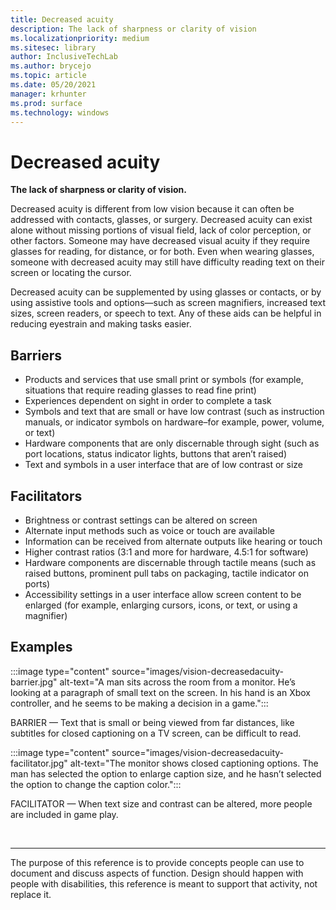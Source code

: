 ```yaml
---
title: Decreased acuity
description: The lack of sharpness or clarity of vision
ms.localizationpriority: medium
ms.sitesec: library
author: InclusiveTechLab
ms.author: brycejo 
ms.topic: article
ms.date: 05/20/2021
manager: krhunter
ms.prod: surface
ms.technology: windows
---
```


# Decreased acuity

**The lack of sharpness or clarity of vision.**

Decreased acuity is different from low vision because it can often be addressed with contacts, glasses, or surgery. Decreased acuity can exist alone without missing portions of visual field, lack of color perception, or other factors. Someone may have decreased visual acuity if they require glasses for reading, for distance, or for both. Even when wearing glasses, someone with decreased acuity may still have difficulty reading text on their screen or locating the cursor.

Decreased acuity can be supplemented by using glasses or contacts, or by using assistive tools and options—such as screen magnifiers, increased text sizes, screen readers, or speech to text. Any of these aids can be helpful in reducing eyestrain and making tasks easier.

## Barriers

* Products and services that use small print or symbols (for example, situations that require reading glasses to read fine print)​
* Experiences dependent on sight in order to complete a task​
* Symbols and text that are small or have low contrast (such as instruction manuals, or indicator symbols on hardware–for example, power, volume, or text)​
* Hardware components that are only discernable through sight (such as port locations, status indicator lights, buttons that aren’t raised)​
* Text and symbols in a user interface that are of low contrast or size​


## Facilitators

* Brightness or contrast settings can be altered on screen​
* Alternate input methods such as voice or touch are available​
* Information can be received from alternate outputs like hearing or touch
* Higher contrast ratios (3:1 and more for hardware, 4.5:1 for software)​
* Hardware components are discernable through tactile means (such as raised buttons, prominent pull tabs on packaging, tactile indicator on ports)​
* Accessibility settings in a user interface allow screen content to be enlarged (for example, enlarging cursors, icons, or text, or using a magnifier)​


## Examples

:::image type="content" source="images/vision-decreasedacuity-barrier.jpg" alt-text="A man sits across the room from a monitor. He’s looking at a paragraph of small text on the screen. In his hand is an Xbox controller, and he seems to be making a decision in a game.":::

BARRIER — Text that is small or being viewed from far distances, like subtitles for closed captioning on a TV screen, can be difficult to read. 

:::image type="content" source="images/vision-decreasedacuity-facilitator.jpg" alt-text="The monitor shows closed captioning options. The man has selected the option to enlarge caption size, and he hasn’t selected the option to change the caption color.":::

FACILITATOR — When text size and contrast can be altered, more people are included in game play.


&nbsp;

[comment]: # (Footer statement)
___
The purpose of this reference is to provide concepts people can use to document and discuss aspects of function. Design should happen with people with disabilities, this reference is meant to support that activity, not replace it. 